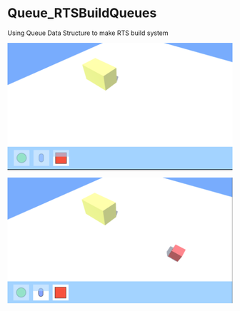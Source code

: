 # Queue_RTSBuildQueues
Using Queue Data Structure to make RTS build system

![Image 1](https://github.com/iamnexxed/Queue_RTSBuildQueues/blob/main/LinkedListQueue_Buildqueue.png)

![Image 2](https://github.com/iamnexxed/Queue_RTSBuildQueues/blob/main/LinkedListQueue_Buildqueue_UnitComplete.png)
